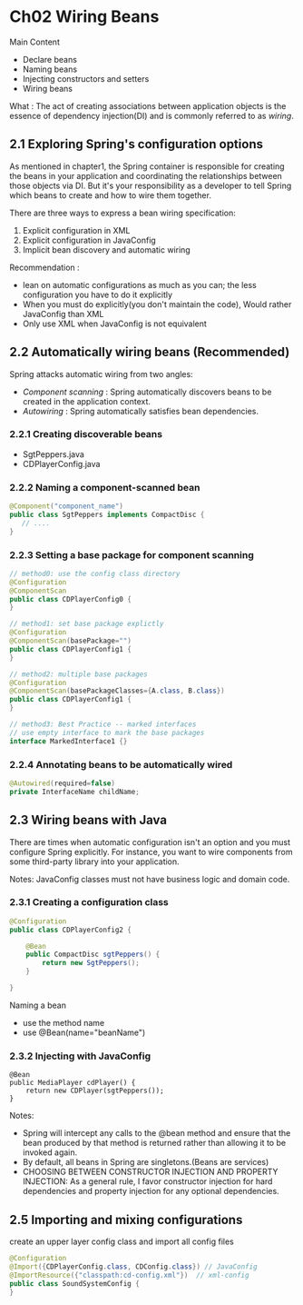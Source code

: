 # Ch02 Wiring Beans

Main Content  

- Declare beans
- Naming beans
- Injecting constructors and setters
- Wiring beans


What : The act of creating associations between application objects is the essence of dependency injection(DI) and is commonly referred to as _wiring_.

## 2.1 Exploring Spring's configuration options

As mentioned in chapter1, the Spring container is responsible for creating the beans in your application and coordinating the relationships between those objects via DI.
  But it's your responsibility as a developer to tell Spring which beans to create and how to wire them together.  
  
There are three ways to express a bean wiring specification:
   1. Explicit configuration in XML
   2. Explicit configuration in JavaConfig
   3. Implicit bean discovery and automatic wiring

Recommendation : 
   - lean on automatic configurations as much as you can;
      the less configuration you have to do it explicitly
   - When you must do explicitly(you don't maintain the code), 
      Would rather JavaConfig than XML
   - Only use XML when JavaConfig is not equivalent

## 2.2 Automatically wiring beans (Recommended)

Spring attacks automatic wiring from two angles:  
  - _Component scanning_ : Spring automatically discovers beans to be created in the application context.
  - _Autowiring_ : Spring automatically satisfies bean dependencies.

### 2.2.1 Creating discoverable beans

- SgtPeppers.java
- CDPlayerConfig.java

### 2.2.2 Naming a component-scanned bean

```java
@Component("component_name")
public class SgtPeppers implements CompactDisc {
   // ....
}
```


### 2.2.3 Setting a base package for component scanning

```java
// method0: use the config class directory
@Configuration
@ComponentScan
public class CDPlayerConfig0 {
}

// method1: set base package explictly
@Configuration
@ComponentScan(basePackage="")
public class CDPlayerConfig1 {
}

// method2: multiple base packages
@Configuration
@ComponentScan(basePackageClasses={A.class, B.class})
public class CDPlayerConfig1 {
}

// method3: Best Practice -- marked interfaces
// use empty interface to mark the base packages
interface MarkedInterface1 {}
```

### 2.2.4 Annotating beans to be automatically wired

```java
@Autowired(required=false)
private InterfaceName childName;
```


## 2.3 Wiring beans with Java

There are times when automatic configuration isn't an option and you must configure Spring explicitly. For instance, you want to wire components from some third-party library into your application.

Notes: JavaConfig classes must not have business logic and domain code.

### 2.3.1 Creating a configuration class

```java
@Configuration
public class CDPlayerConfig2 {

    @Bean
    public CompactDisc sgtPeppers() {
        return new SgtPeppers();
    }

}
```

Naming a bean

- use the method name
- use @Bean(name="beanName")

### 2.3.2 Injecting with JavaConfig

```
@Bean
public MediaPlayer cdPlayer() {
    return new CDPlayer(sgtPeppers());
}
```

Notes:

- Spring will intercept any calls to the @bean method and ensure that the bean produced by that method is returned rather than allowing it to be invoked again.
- By default, all beans in Spring are singletons.(Beans are services)
- CHOOSING BETWEEN CONSTRUCTOR INJECTION AND PROPERTY INJECTION: As a general rule, I favor constructor injection for hard dependencies and property injection for any optional dependencies.


## 2.5 Importing and mixing configurations

create an upper layer config class and import all config files

```java
@Configuration
@Import({CDPlayerConfig.class, CDConfig.class}) // JavaConfig
@ImportResource({"classpath:cd-config.xml"})  // xml-config
public class SoundSystemConfig {
}
```
